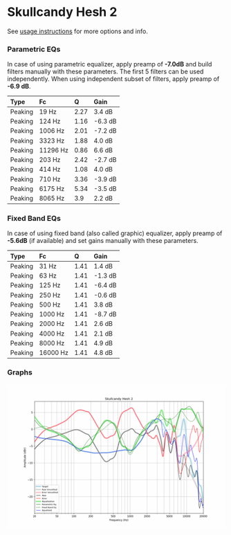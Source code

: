 # Skullcandy Hesh 2
See [usage instructions](https://github.com/jaakkopasanen/AutoEq#usage) for more options and info.

### Parametric EQs
In case of using parametric equalizer, apply preamp of **-7.0dB** and build filters manually
with these parameters. The first 5 filters can be used independently.
When using independent subset of filters, apply preamp of **-6.9 dB**.

| Type    | Fc       |    Q | Gain    |
|:--------|:---------|:-----|:--------|
| Peaking | 19 Hz    | 2.27 | 3.4 dB  |
| Peaking | 124 Hz   | 1.16 | -6.3 dB |
| Peaking | 1006 Hz  | 2.01 | -7.2 dB |
| Peaking | 3323 Hz  | 1.88 | 4.0 dB  |
| Peaking | 11296 Hz | 0.86 | 6.6 dB  |
| Peaking | 203 Hz   | 2.42 | -2.7 dB |
| Peaking | 414 Hz   | 1.08 | 4.0 dB  |
| Peaking | 710 Hz   | 3.36 | -3.9 dB |
| Peaking | 6175 Hz  | 5.34 | -3.5 dB |
| Peaking | 8065 Hz  | 3.9  | 2.2 dB  |

### Fixed Band EQs
In case of using fixed band (also called graphic) equalizer, apply preamp of **-5.6dB**
(if available) and set gains manually with these parameters.

| Type    | Fc       |    Q | Gain    |
|:--------|:---------|:-----|:--------|
| Peaking | 31 Hz    | 1.41 | 1.4 dB  |
| Peaking | 63 Hz    | 1.41 | -1.3 dB |
| Peaking | 125 Hz   | 1.41 | -6.4 dB |
| Peaking | 250 Hz   | 1.41 | -0.6 dB |
| Peaking | 500 Hz   | 1.41 | 3.8 dB  |
| Peaking | 1000 Hz  | 1.41 | -8.7 dB |
| Peaking | 2000 Hz  | 1.41 | 2.6 dB  |
| Peaking | 4000 Hz  | 1.41 | 2.1 dB  |
| Peaking | 8000 Hz  | 1.41 | 4.9 dB  |
| Peaking | 16000 Hz | 1.41 | 4.8 dB  |

### Graphs
![](./Skullcandy%20Hesh%202.png)